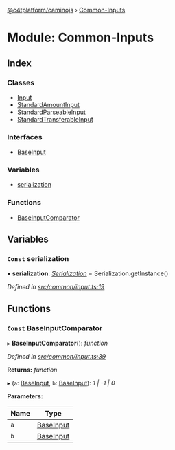 [@c4tplatform/caminojs](../README.md) › [Common-Inputs](common_inputs.md)

# Module: Common-Inputs

## Index

### Classes

* [Input](../classes/common_inputs.input.md)
* [StandardAmountInput](../classes/common_inputs.standardamountinput.md)
* [StandardParseableInput](../classes/common_inputs.standardparseableinput.md)
* [StandardTransferableInput](../classes/common_inputs.standardtransferableinput.md)

### Interfaces

* [BaseInput](../interfaces/common_inputs.baseinput.md)

### Variables

* [serialization](common_inputs.md#const-serialization)

### Functions

* [BaseInputComparator](common_inputs.md#const-baseinputcomparator)

## Variables

### `Const` serialization

• **serialization**: *[Serialization](../classes/utils_serialization.serialization.md)* = Serialization.getInstance()

*Defined in [src/common/input.ts:19](https://github.com/chain4travel/caminojs/blob/8077d740/src/common/input.ts#L19)*

## Functions

### `Const` BaseInputComparator

▸ **BaseInputComparator**(): *function*

*Defined in [src/common/input.ts:39](https://github.com/chain4travel/caminojs/blob/8077d740/src/common/input.ts#L39)*

**Returns:** *function*

▸ (`a`: [BaseInput](../interfaces/common_inputs.baseinput.md), `b`: [BaseInput](../interfaces/common_inputs.baseinput.md)): *1 | -1 | 0*

**Parameters:**

Name | Type |
------ | ------ |
`a` | [BaseInput](../interfaces/common_inputs.baseinput.md) |
`b` | [BaseInput](../interfaces/common_inputs.baseinput.md) |
